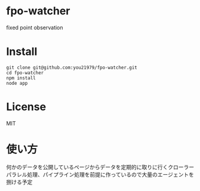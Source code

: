 fpo-watcher
===========

fixed point observation

# Install
```
git clone git@github.com:you21979/fpo-watcher.git
cd fpo-watcher
npm install
node app
```

# License
MIT

# 使い方
何かのデータを公開しているページからデータを定期的に取りに行くクローラー
パラレル処理、パイプライン処理を前提に作っているので大量のエージェントを捌ける予定

